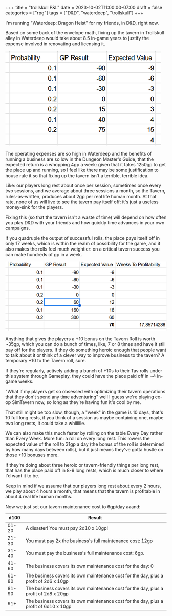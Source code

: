 +++
title = "trollskull P&L"
date = 2023-10-02T11:00:00-07:00
draft = false
categories = ["rpg"]
tags = ["D&D", "waterdeep", "trollskull"]
+++

I'm running "Waterdeep: Dragon Heist" for my friends, in D&D, right now.

Based on some back of the envelope math, fixing up the tavern in Trollskull alley in Waterdeep would take about 8.5 in-game years to justify the expense involved in renovating and licensing it.

![](./probability.png)

The operating expenses are so high in Waterdeep and the benefits of running a business are so low in the Dungeon Master's Guide, that the expected return is a whopping 4gp a week: given that it takes 1250gp to get the place up and running, so I feel like there may be some justification to house rule it so that fixing up the tavern isn't a terrible, terrible idea.

Like: our players long rest about once per session, sometimes once every two sessions, and we average about three sessions a month, so the Tavern, rules-as-written, produces about 2gp per real life human month. At that rate, none of us will live to see the tavern pay itself off: it's just a useless money-sink for the players.

Fixing this (so that the tavern isn't a waste of time) will depend on how often you play D&D with your friends and how quickly time advances in your own campaigns.

If you quadruple the output of successful rolls, the place pays itself off in only 17 weeks, which is within the realm of possibility for the game, and it also makes the rolls feel much weightier: on a critical tavern success you can make hundreds of gp in a week.

![](./improved.png)

Anything that gives the players a +10 bonus on the Tavern Roll is worth ~35gp, which you can do a bunch of times, like, 7 or 8 times and have it still pay off for the players. If they do something heroic enough that people want to talk about it or think of a clever way to improve business to the tavern? A temporary +10 to the Tavern roll, sure.

If they're regularly, actively adding a bunch of +10s to their Tav rolls under this system through Gameplay, they could have the place paid off in ~4 in-game weeks.

"What if my players get so obsessed with optimizing their tavern operations that they don't spend any time adventuring" well I guess we're playing co-op SimTavern now, so long as they're having fun it's cool by me.

That still might be too slow, though, a "week" in the game is 10 days, that's 10 full long rests, if you think of a session as maybe containing one, maybe two long rests, it could take a whiiiiile.

We can also make this much faster by rolling on the table Every Day rather than Every Week. More fun: a roll on every long rest. This lowers the expected value of the roll to 31gp a day (the bonus of the roll is determined by how many days between rolls), but it just means they've gotta hustle on those +10 bonuses more.

If they're doing about three heroic or tavern-friendly things per long rest, that has the place paid off in 8-9 long rests, which is much closer to where I'd want it to be.

Keep in mind if we assume that our players long rest about every 2 hours, we play about 4 hours a month, that means that the tavern is profitable in about 4 real life human months.

Now we just set our tavern maintenance cost to 6gp/day aaand:

|d100 |Result|
|---|---|
|01-20 |A disaster! You must pay 2d10 x 10gp! |
|21-30 |You must pay 2x the business's full maintenance cost: 12gp|
|31-40 |You must pay the business's full maintenance cost: 6gp.|
|41-60 |The business covers its own maintenance cost for the day: 0|
|61-80 |The business covers its own maintenance cost for the day, plus a profit of 2d6 x 10gp|
|81-90 |The business covers its own maintenance cost for the day, plus a profit of 2d8 x 20gp|
|91+ |The business covers its own maintenance cost for the day, plus a profit of 6d10 x 10gp |